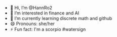 - 👋 Hi, I’m @HannRo2
- 👀 I’m interested in finance and AI
- 🌱 I’m currently learning discrete math and github
- 😄 Pronouns: she/her
- ⚡ Fun fact: I'm a scorpio #watersign

<!---
HannRo2/HannRo2 is a ✨ special ✨ repository because its `README.md` (this file) appears on your GitHub profile.
You can click the Preview link to take a look at your changes.
--->
